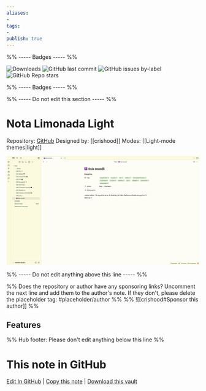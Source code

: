 ```yaml
---
aliases:
- 
tags: 
- 
publish: true
---
```


%% ----- Badges ----- %%

![Downloads](https://img.shields.io/badge/downloads-119-573E7A?style=for-the-badge&logo=)
![GitHub last commit](https://img.shields.io/github/last-commit/crishood/nota-limonada-light?color=573E7A&label=last%20update&logo=github&style=for-the-badge)
![GitHub issues by-label](https://img.shields.io/github/issues/crishood/nota-limonada-light/help%20wanted?color=573E7A&logo=github&style=for-the-badge) 
![GitHub Repo stars](https://img.shields.io/github/stars/crishood/nota-limonada-light?color=573E7A&logo=github&style=for-the-badge)

%% ----- Badges ----- %%

%% ----- Do not edit this section ----- %%

# Nota Limonada Light

Repository: [GitHub](https://github.com/crishood/nota-limonada-light)
Designed by: [[crishood]]
Modes: [[Light-mode themes|light]]



![screenshot](https://github.com/crishood/nota-limonada-light/raw/HEAD/thumbnail.png)

%% ----- Do not edit anything above this line ----- %% 

%% Does the repository or author have any sponsoring links? Uncomment the next line and add them to the author's note. If they don't, please delete the placeholder tag: #placeholder/author %%
%% ![[crishood#Sponsor this author]] %%


## Features



%% Hub footer: Please don't edit anything below this line %%

# This note in GitHub

<span class="git-footer">[Edit In GitHub](https://github.dev/obsidian-community/obsidian-hub/blob/main/02%20-%20Community%20Expansions/02.05%20All%20Community%20Expansions/Themes/Nota%20Limonada%20Light.md "git-hub-edit-note") | [Copy this note](https://raw.githubusercontent.com/obsidian-community/obsidian-hub/main/02%20-%20Community%20Expansions/02.05%20All%20Community%20Expansions/Themes/Nota%20Limonada%20Light.md "git-hub-copy-note") | [Download this vault](https://github.com/obsidian-community/obsidian-hub/archive/refs/heads/main.zip "git-hub-download-vault") </span>
